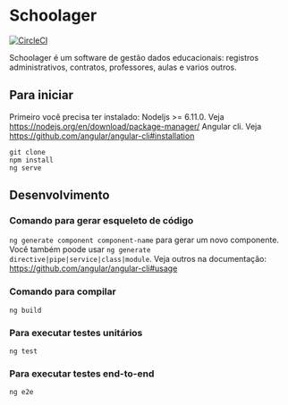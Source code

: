 # Schoolager

[![CircleCI](https://circleci.com/gh/keviocastro/schoolager/tree/master.svg?style=svg&circle-token=2fc68f0a1ae417dbb7d54e2f939ef8f52258a9eb)](https://circleci.com/gh/keviocastro/schoolager/tree/master)

Schoolager é um software de gestão dados educacionais: registros administrativos, contratos, professores, aulas e varios outros.

## Para iniciar

Primeiro você precisa ter instalado:
Nodeljs >= 6.11.0. Veja https://nodejs.org/en/download/package-manager/
Angular cli. Veja https://github.com/angular/angular-cli#installation

`git clone`<br>
`npm install`<br>
`ng serve`<br>

## Desenvolvimento


### Comando para gerar esqueleto de código

`ng generate component component-name` para gerar um novo componente.<br> 
Você também poode usar `ng generate directive|pipe|service|class|module`.
Veja outros na documentação: https://github.com/angular/angular-cli#usage

### Comando para compilar

`ng build`

### Para executar testes unitários

`ng test`

### Para executar testes end-to-end

`ng e2e` 
